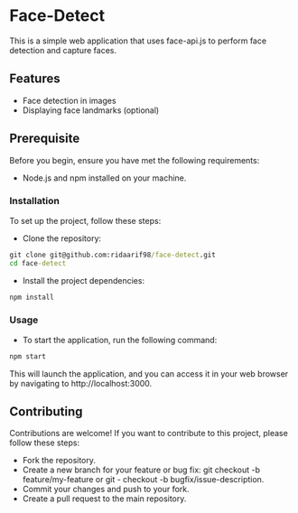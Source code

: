 # Face-Detect

This is a simple web application that uses face-api.js to perform face detection and capture faces.

## Features

- Face detection in images
- Displaying face landmarks (optional)

## Prerequisite

Before you begin, ensure you have met the following requirements:

- Node.js and npm installed on your machine.

### Installation
To set up the project, follow these steps:

- Clone the repository:

```cmd
git clone git@github.com:ridaarif98/face-detect.git
cd face-detect
```

- Install the project dependencies:

```cmd
npm install
```

### Usage

- To start the application, run the following command:

```cmd
npm start
```
This will launch the application, and you can access it in your web browser by navigating to http://localhost:3000.

## Contributing
Contributions are welcome! If you want to contribute to this project, please follow these steps:

- Fork the repository.
- Create a new branch for your feature or bug fix: git checkout -b feature/my-feature or git - checkout -b bugfix/issue-description.
- Commit your changes and push to your fork.
- Create a pull request to the main repository.
